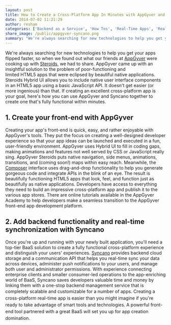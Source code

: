```yaml
---
layout: post
title: How to Create a Cross-Platform App In Minutes with AppGyver and Syncano
date: 2014-07-02 11:21:29
author: resham
categories: ['Backend as a Service', 'How Tos', 'Real-Time Apps', 'Real-Time Sync']
share_image: /public/appgyver-syncano.png
summary: "We’re always searching for new technologies to help you get your apps flipped faster, so when we found out what our friends at AppGyver were cooking up with Steroids, we had to share. AppGyver came up with an insightful solution to the problem of poor-functioning and limited HTML5 apps that were eclipsed by beautiful native applications. Steroids Hybrid UI allows you to include native user interface components in an HTML5 app using a basic JavaScript API. It doesn’t get easier (or more ingenious) than that. If creating an excellent cross-platform app is your goal, here’s how you can use AppGyver and Syncano together to create one that’s fully functional within minutes."
---
```

We're always searching for new technologies to help you get your apps flipped faster, so when we found out what our friends at <a href="http://www.appgyver.com">AppGyver</a> were cooking up with <a href="http://www.appgyver.com/steroids">Steroids</a>, we had to share. AppGyver came up with an insightful solution to the problem of poor-functioning and limited HTML5 apps that were eclipsed by beautiful native applications. Steroids Hybrid UI allows you to include native user interface components in an HTML5 app using a basic JavaScript API. It doesn't get easier (or more ingenious) than that. If creating an excellent cross-platform app is your goal, here's how you can use AppGyver and Syncano together to create one that's fully functional within minutes.<!--more-->
<h2><strong>1. Create your front-end with AppGyver</strong></h2>
Creating your app's front-end is quick, easy, and rather enjoyable with AppGyver's tools. They put the focus on creating a well-designed developer experience so that your app ideas can be launched and executed in a fun, user-friendly environment. AppGyver uses Hybrid UI to fill in coding gaps, making animations and features not well served by CSS or JavaScript really sing. AppGyver Steroids puts native navigation, side menus, animations, transitions, and (coming soon!) maps within easy reach. Meanwhile, the <a href="http://www.appgyver.com/composer">Composer</a> interface uses drag-and-drop functionality to help you generate gorgeous code and integrate APIs in the blink of an eye. The result is beautifully functioning HTML5 apps that look, feel, and function just as beautifully as native applications. Developers have access to everything they need to build an impressive cross-platform app and publish it to the various app stores. There are online tutorials available in the AppGyver Academy to help developers make a seamless transition to the AppGyver front-end app development platform.
<h2><strong>2. Add backend functionality and real-time synchronization with Syncano</strong></h2>
Once you're up and running with your newly built application, you'll need a top-tier BaaS solution to create a fully functional cross-platform experience and distinguish your users' experiences. <a href="syncano.com/features/">Syncano</a> provides backend cloud storage and a communication API that helps you real-time sync your data across devices, administer push notifications to your users, and manage both user and administrator permissions. With experience connecting enterprise clients and smaller consumer-led operations to the app-enriching world of BaaS, Syncano saves developers valuable time and money by linking them with a one-stop backend management service that is completely scalable and customizable for a number of apps. <span style="font-size: 14px; line-height: 1.5em;">Creating a cross-platform real-time app is easier than you might imagine if you're ready to take advantage of smart tools and technologies. A powerful front-end tool partnered with a great BaaS will set you up for app creation domination.</span>